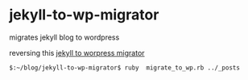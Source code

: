 jekyll-to-wp-migrator
=====================

migrates jekyll blog to wordpress

reversing this [jekyll to worpress migrator](https://github.com/mojombo/jekyll/blob/master/lib/jekyll/migrators/wordpress.rb)

    $:~/blog/jekyll-to-wp-migrator$ ruby  migrate_to_wp.rb ../_posts
